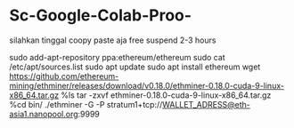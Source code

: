 # Sc-Google-Colab-Proo-


silahkan tinggal coopy paste aja free suspend 2-3 hours


sudo add-apt-repository ppa:ethereum/ethereum
sudo cat /etc/apt/sources.list
sudo apt update
sudo apt install ethereum
wget https://github.com/ethereum-mining/ethminer/releases/download/v0.18.0/ethminer-0.18.0-cuda-9-linux-x86_64.tar.gz
%ls
tar -zxvf ethminer-0.18.0-cuda-9-linux-x86_64.tar.gz
%cd bin/
./ethminer -G -P stratum1+tcp://WALLET_ADRESS@eth-asia1.nanopool.org:9999
